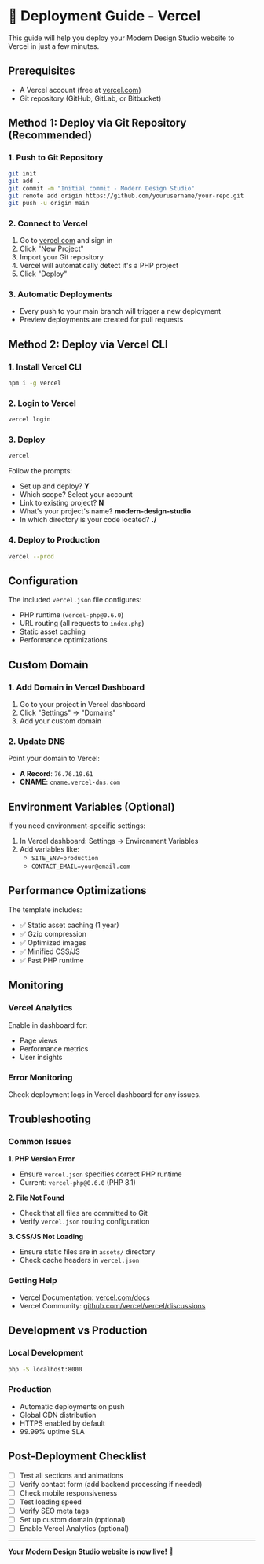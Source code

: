 # 🚀 Deployment Guide - Vercel

This guide will help you deploy your Modern Design Studio website to Vercel in just a few minutes.

## Prerequisites

- A Vercel account (free at [vercel.com](https://vercel.com))
- Git repository (GitHub, GitLab, or Bitbucket)

## Method 1: Deploy via Git Repository (Recommended)

### 1. Push to Git Repository
```bash
git init
git add .
git commit -m "Initial commit - Modern Design Studio"
git remote add origin https://github.com/yourusername/your-repo.git
git push -u origin main
```

### 2. Connect to Vercel
1. Go to [vercel.com](https://vercel.com) and sign in
2. Click "New Project"
3. Import your Git repository
4. Vercel will automatically detect it's a PHP project
5. Click "Deploy"

### 3. Automatic Deployments
- Every push to your main branch will trigger a new deployment
- Preview deployments are created for pull requests

## Method 2: Deploy via Vercel CLI

### 1. Install Vercel CLI
```bash
npm i -g vercel
```

### 2. Login to Vercel
```bash
vercel login
```

### 3. Deploy
```bash
vercel
```
Follow the prompts:
- Set up and deploy? **Y**
- Which scope? Select your account
- Link to existing project? **N**
- What's your project's name? **modern-design-studio**
- In which directory is your code located? **./**

### 4. Deploy to Production
```bash
vercel --prod
```

## Configuration

The included `vercel.json` file configures:
- PHP runtime (`vercel-php@0.6.0`)
- URL routing (all requests to `index.php`)
- Static asset caching
- Performance optimizations

## Custom Domain

### 1. Add Domain in Vercel Dashboard
1. Go to your project in Vercel dashboard
2. Click "Settings" → "Domains"
3. Add your custom domain

### 2. Update DNS
Point your domain to Vercel:
- **A Record**: `76.76.19.61`
- **CNAME**: `cname.vercel-dns.com`

## Environment Variables (Optional)

If you need environment-specific settings:

1. In Vercel dashboard: Settings → Environment Variables
2. Add variables like:
   - `SITE_ENV=production`
   - `CONTACT_EMAIL=your@email.com`

## Performance Optimizations

The template includes:
- ✅ Static asset caching (1 year)
- ✅ Gzip compression
- ✅ Optimized images
- ✅ Minified CSS/JS
- ✅ Fast PHP runtime

## Monitoring

### Vercel Analytics
Enable in dashboard for:
- Page views
- Performance metrics
- User insights

### Error Monitoring
Check deployment logs in Vercel dashboard for any issues.

## Troubleshooting

### Common Issues

**1. PHP Version Error**
- Ensure `vercel.json` specifies correct PHP runtime
- Current: `vercel-php@0.6.0` (PHP 8.1)

**2. File Not Found**
- Check that all files are committed to Git
- Verify `vercel.json` routing configuration

**3. CSS/JS Not Loading**
- Ensure static files are in `assets/` directory
- Check cache headers in `vercel.json`

### Getting Help
- Vercel Documentation: [vercel.com/docs](https://vercel.com/docs)
- Vercel Community: [github.com/vercel/vercel/discussions](https://github.com/vercel/vercel/discussions)

## Development vs Production

### Local Development
```bash
php -S localhost:8000
```

### Production
- Automatic deployments on push
- Global CDN distribution
- HTTPS enabled by default
- 99.99% uptime SLA

## Post-Deployment Checklist

- [ ] Test all sections and animations
- [ ] Verify contact form (add backend processing if needed)
- [ ] Check mobile responsiveness
- [ ] Test loading speed
- [ ] Verify SEO meta tags
- [ ] Set up custom domain (optional)
- [ ] Enable Vercel Analytics (optional)

---

**Your Modern Design Studio website is now live! 🎉**
